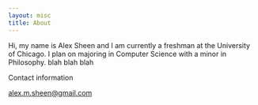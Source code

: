 ```yaml
---
layout: misc
title: About
---
```


Hi, my name is Alex Sheen and I am currently a freshman at the University of Chicago. I plan on majoring in Computer Science with a minor in Philosophy. blah blah blah

Contact information

alex.m.sheen@gmail.com

